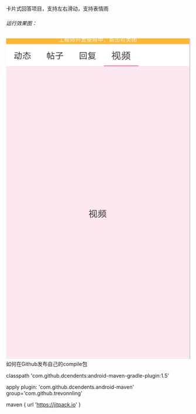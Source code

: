 卡片式回答项目，支持左右滑动，支持表情雨

###### 运行效果图：
![enter image description here](https://github.com/nickgao1986/SlidingTabLayout/blob/master/tab.png)
如何在Github发布自己的compile包

classpath 'com.github.dcendents:android-maven-gradle-plugin:1.5'


apply plugin: 'com.github.dcendents.android-maven'
group='com.github.trevonnling'


maven { url 'https://jitpack.io' }

